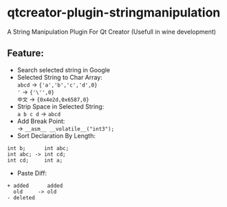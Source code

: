 # qtcreator-plugin-stringmanipulation
A String Manipulation Plugin For Qt Creator (Usefull in wine development)

## Feature:
* Search selected string in Google
* Selected String to Char Array:   
`abcd` -> `{'a','b','c','d',0}`  
`'`    -> `{'\'',0}`  
`中文` -> `{0x4e2d,0x6587,0}`  
* Strip Space in Selected String:   
`a b c d` -> `abcd`  
* Add Break Point:   
  -> `__asm__ __volatile__("int3");`  
* Sort Declaration By Length:  
```
int b;      int abc;
int abc; -> int cd;
int cd;     int a;
```
* Paste Diff:  
```
+ added      added
  old     -> old
- deleted
```
